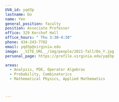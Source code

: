 ```yaml
---
UVA_id: yqd3p
lastname: Do
name: Yen
general_position: faculty
position: Associate Professor
office: 329 Kerchof Hall
office_hours: " Thu 3:30-4:30"
phone: 434-243-7702
email: yqd3p@virginia.edu
image: __SITE_URL__/img/people/2021-fall/Do_Y.jpg
personal_page: https://profile.virginia.edu/yqd3p

areas:
  - Analysis, PDE, Operator Algebras
  - Probability, Combinatorics
  - Mathematical Physics, Applied Mathematics



---
```

